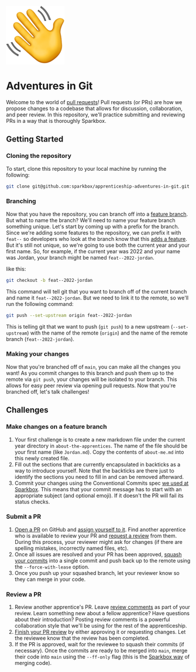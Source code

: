![hello](/assets/hello.png)

# Adventures in Git

Welcome to the world of [pull requests][GitHub-PrOverview]! Pull requests (or PRs) are how we propose changes to a codebase that allows for discussion, collaboration, and peer review. In this repository, we'll practice submitting and reviewing PRs in a way that is thoroughly Sparkbox.

## Getting Started

### Cloning the repository

To start, clone this repository to your local machine by running the following:

```sh
git clone git@github.com:sparkbox/apprenticeship-adventures-in-git.git
```

### Branching

Now that you have the repository, you can branch off into a [feature branch]. But what to name the branch? We'll need to name your feature branch something unique. Let's start by coming up with a prefix for the branch. Since we're adding some features to the repository, we can prefix it with `feat--` so developers who look at the branch know that this [adds a feature][Standard-NamingBranches]. But it's still not unique, so we're going to use both the current year and your first name. So, for example, if the current year was 2022 and your name was Jordan, your branch might be named `feat--2022-jordan`.

like this:

```sh
git checkout -b feat--2022-jordan
```

This command will tell git that you want to branch off of the current branch and name it `feat--2022-jordan`. But we need to link it to the remote, so we'll run the following command:

```sh
git push --set-upstream origin feat--2022-jordan
```

This is telling git that we want to push (`git push`) to a new upstream (`--set-upstream`) with the name of the remote (`origin`) and the name of the remote branch (`feat--2022-jordan`).

### Making your changes

Now that you're branched off of `main`, you can make all the changes you want! As you commit changes to this branch and push them up to the remote via `git push`, your changes will be isolated to your branch. This allows for easy peer review via opening pull requests. Now that you're branched off, let's talk challenges!

## Challenges

### Make changes on a feature branch

1. Your first challenge is to create a new markdown file under the current year directory in `about-the-apprentices`. The name of the file should be your first name (like `Jordan.md`). Copy the contents of `about-me.md` into this newly created file.
1. Fill out the sections that are currently encapsulated in backticks as a way to introduce yourself. Note that the backticks are there just to identify the sections you need to fill in and can be removed afterward.
1. Commit your changes using the Conventional Commits spec [we used at Sparkbox][Standard-CommitMessage]. This means that your commit message has to start with an appropriate subject (and optional emoji). If it doesn't the PR will fail its status checks.

### Submit a PR

1. [Open a PR][GitHub-OpenPR] on GitHub and [assign yourself to it][GitHub-AssignPr]. Find another apprentice who is available to review your PR and [request a review][GitHub-RequestReview] from them. During this process, your reviewer might ask for changes (if there are spelling mistakes, incorrectly named files, etc).
1. Once all issues are resolved and your PR has been approved, [squash your commits][To Squash or Not to Squash] into a single commit and push back up to the remote using the `--force-with-lease` option.
1. Once you push up your squashed branch, let your reviewer know so they can merge in your code.

### Review a PR

1. Review another apprentice's PR. Leave [review comments][GitHub-Reviews] as part of your review. Learn something new about a fellow apprentice? Have questions about their introduction? Posting review comments is a powerful collaboration style that we'll be using for the rest of the apprenticeship.
1. [Finish your PR review][GitHub-ReviewApprove] by either approving it or requesting changes. Let the reviewee know that the review has been completed.
1. If the PR is approved, wait for the reviewee to squash their commits (if necessary). Once the commits are ready to be merged into `main`, merge their code into `main` using the `--ff-only` flag (this is the [Sparkbox way][Standard-Merging] of merging code).

[GitHub-AssignPr]: https://docs.github.com/en/issues/tracking-your-work-with-issues/assigning-issues-and-pull-requests-to-other-github-users
[GitHub-ReviewApprove]: https://docs.github.com/en/pull-requests/collaborating-with-pull-requests/reviewing-changes-in-pull-requests/approving-a-pull-request-with-required-reviews
[GitHub-OpenPR]: https://docs.github.com/en/pull-requests/collaborating-with-pull-requests/proposing-changes-to-your-work-with-pull-requests/creating-a-pull-request
[GitHub-PrOverview]: https://docs.github.com/en/pull-requests/collaborating-with-pull-requests/proposing-changes-to-your-work-with-pull-requests/about-pull-requests
[GitHub-RequestReview]: https://docs.github.com/en/pull-requests/collaborating-with-pull-requests/proposing-changes-to-your-work-with-pull-requests/requesting-a-pull-request-review
[GitHub-Reviews]: https://docs.github.com/en/pull-requests/collaborating-with-pull-requests/reviewing-changes-in-pull-requests/about-pull-request-reviews
[To Squash or Not to Squash]: https://sparkbox.com/foundry/to_squash_or_not_to_squash
[feature branch]: https://docs.github.com/en/get-started/quickstart/github-flow
[forking repositories]: https://docs.github.com/en/get-started/quickstart/fork-a-repo
[Standard-CommitMessage]: https://github.com/sparkbox/standard/tree/main/code-style/git#the-art-of-the-commit-message
[Standard-NamingBranches]: https://github.com/sparkbox/standard/tree/main/code-style/git#naming-branches
[Standard-Merging]: https://github.com/sparkbox/standard/tree/main/code-style/git#the-sparkbox-git-flow
